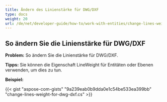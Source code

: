 ```yaml
---
title: Ändern des Linienstärke für DWG/DXF
type: docs
weight: 20
url: /de/net/developer-guide/how-to/work-with-entities/change-lines-weight-for-dwg-dxf/
---
```


## **So ändern Sie die Linienstärke für DWG/DXF**

**Problem:** So ändern Sie die Linienstärke für DWG/DXF.

**Tipps:** Sie können die Eigenschaft LineWeight für Entitäten oder Ebenen verwenden, um dies zu tun.

**Beispiel:**

{{< gist "aspose-com-gists" "9a239eab0b9dda0e1c54be533ea399bb" "change-lines-weight-for-dwg-dxf.cs" >}}
